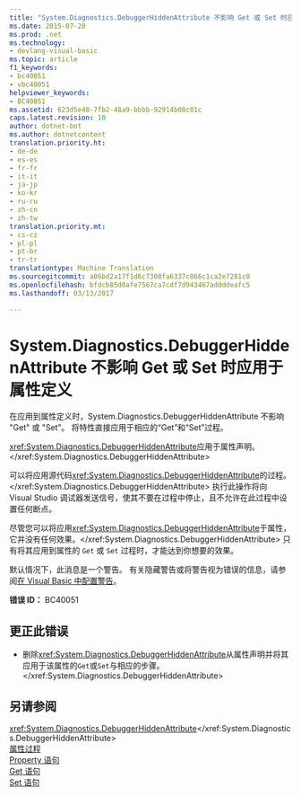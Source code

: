 ```yaml
---
title: "System.Diagnostics.DebuggerHiddenAttribute 不影响 Get 或 Set 时应用于属性定义 |Microsoft 文档"
ms.date: 2015-07-20
ms.prod: .net
ms.technology:
- devlang-visual-basic
ms.topic: article
f1_keywords:
- bc40051
- vbc40051
helpviewer_keywords:
- BC40051
ms.assetid: 623d5e48-7fb2-48a9-bbbb-92914b08c01c
caps.latest.revision: 10
author: dotnet-bot
ms.author: dotnetcontent
translation.priority.ht:
- de-de
- es-es
- fr-fr
- it-it
- ja-jp
- ko-kr
- ru-ru
- zh-cn
- zh-tw
translation.priority.mt:
- cs-cz
- pl-pl
- pt-br
- tr-tr
translationtype: Machine Translation
ms.sourcegitcommit: a06bd2a17f1d6c7308fa6337c866c1ca2e7281c0
ms.openlocfilehash: bfdcb85d0afe7567ca7cdf7d943467addddeafc5
ms.lasthandoff: 03/13/2017

---
```

# <a name="systemdiagnosticsdebuggerhiddenattribute-does-not-affect-39get39-or-39set39-when-applied-to-the-property-definition"></a>System.Diagnostics.DebuggerHiddenAttribute 不影响 Get 或 Set 时应用于属性定义
在应用到属性定义时，System.Diagnostics.DebuggerHiddenAttribute 不影响 "Get" 或 "Set"。 将特性直接应用于相应的“Get”和“Set”过程。  
  
 <xref:System.Diagnostics.DebuggerHiddenAttribute>应用于属性声明。</xref:System.Diagnostics.DebuggerHiddenAttribute>  
  
 可以将应用源代码<xref:System.Diagnostics.DebuggerHiddenAttribute>的过程。</xref:System.Diagnostics.DebuggerHiddenAttribute> 执行此操作将向 Visual Studio 调试器发送信号，使其不要在过程中停止，且不允许在此过程中设置任何断点。  
  
 尽管您可以将应用<xref:System.Diagnostics.DebuggerHiddenAttribute>于属性，它并没有任何效果。</xref:System.Diagnostics.DebuggerHiddenAttribute> 只有将其应用到属性的 `Get` 或 `Set` 过程时，才能达到你想要的效果。  
  
 默认情况下，此消息是一个警告。 有关隐藏警告或将警告视为错误的信息，请参阅[在 Visual Basic 中配置警告](https://docs.microsoft.com/visualstudio/ide/configuring-warnings-in-visual-basic)。  
  
 **错误 ID：** BC40051  
  
## <a name="to-correct-this-error"></a>更正此错误  
  
-   删除<xref:System.Diagnostics.DebuggerHiddenAttribute>从属性声明并将其应用于该属性的`Get`或`Set`与相应的步骤。</xref:System.Diagnostics.DebuggerHiddenAttribute>  
  
## <a name="see-also"></a>另请参阅  
 <xref:System.Diagnostics.DebuggerHiddenAttribute></xref:System.Diagnostics.DebuggerHiddenAttribute>   
 [属性过程](../../visual-basic/programming-guide/language-features/procedures/property-procedures.md)   
 [Property 语句](../../visual-basic/language-reference/statements/property-statement.md)   
 [Get 语句](../../visual-basic/language-reference/statements/get-statement.md)   
 [Set 语句](../../visual-basic/language-reference/statements/set-statement.md)
